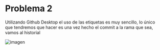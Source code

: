 <h1> Problema 2 </h1>
<p> Utilizando Github Desktop el uso de las etiquetas es muy sencillo, lo único que tendremos que hacer es una vez hecho el commit a la rama que sea, vamos al historial 
</p>
  
![imagen](https://user-images.githubusercontent.com/51059376/203600764-d8e0f969-ba15-466f-87c5-837a04ff3ef5.png)
